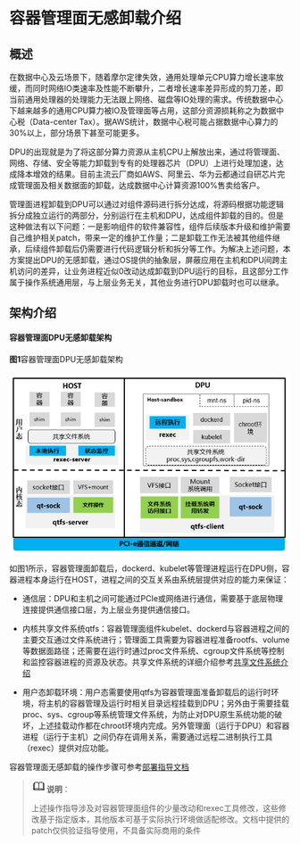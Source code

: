 # 容器管理面无感卸载介绍

## 概述

在数据中心及云场景下，随着摩尔定律失效，通用处理单元CPU算力增长速率放缓，而同时网络IO类速率及性能不断攀升，二者增长速率差异形成的剪刀差，即当前通用处理器的处理能力无法跟上网络、磁盘等IO处理的需求。传统数据中心下越来越多的通用CPU算力被IO及管理面等占用，这部分资源损耗称之为数据中心税（Data-center Tax）。据AWS统计，数据中心税可能占据数据中心算力的30%以上，部分场景下甚至可能更多。

DPU的出现就是为了将这部分算力资源从主机CPU上解放出来，通过将管理面、网络、存储、安全等能力卸载到专有的处理器芯片（DPU）上进行处理加速，达成降本增效的结果。目前主流云厂商如AWS、阿里云、华为云都通过自研芯片完成管理面及相关数据面的卸载，达成数据中心计算资源100%售卖给客户。

管理面进程卸载到DPU可以通过对组件源码进行拆分达成，将源码根据功能逻辑拆分成独立运行的两部分，分别运行在主机和DPU，达成组件卸载的目的。但是这种做法有以下问题：一是影响组件的软件兼容性，组件后续版本升级和维护需要自己维护相关patch，带来一定的维护工作量；二是卸载工作无法被其他组件继承，后续组件卸载后仍需要进行代码逻辑分析和拆分等工作。为解决上述问题，本方案提出DPU的无感卸载，通过OS提供的抽象层，屏蔽应用在主机和DPU间跨主机访问的差异，让业务进程近似0改动达成卸载到DPU运行的目标，且这部分工作属于操作系统通用层，与上层业务无关，其他业务进行DPU卸载时也可以继承。

## 架构介绍

#### 容器管理面DPU无感卸载架构

**图1**容器管理面DPU无感卸载架构

![offload-arch](./figures/offload-arch.png)

如图1所示，容器管理面卸载后，dockerd、kubelet等管理进程运行在DPU侧，容器进程本身运行在HOST，进程之间的交互关系由系统层提供对应的能力来保证：

* 通信层：DPU和主机之间可能通过PCIe或网络进行通信，需要基于底层物理连接提供通信接口层，为上层业务提供通信接口。

* 内核共享文件系统qtfs：容器管理面组件kubelet、dockerd与容器进程之间的主要交互通过文件系统进行；管理面工具需要为容器进程准备rootfs、volume等数据面路径；还需要在运行时通过proc文件系统、cgroup文件系统等控制和监控容器进程的资源及状态。共享文件系统的详细介绍参考[共享文件系统介绍](qtfs共享文件系统架构及使用手册.md)

* 用户态卸载环境：用户态需要使用qtfs为容器管理面准备卸载后的运行时环境，将主机的容器管理及运行时相关目录远程挂载到DPU；另外由于需要挂载proc、sys、cgroup等系统管理文件系统，为防止对DPU原生系统功能的破坏，上述挂载动作都在chroot环境内完成。另外管理面（运行于DPU）和容器进程（运行于主机）之间仍存在调用关系，需要通过远程二进制执行工具（rexec）提供对应功能。

容器管理面无感卸载的操作步骤可参考[部署指导文档](./无感卸载部署指导.md)

> ![](./public_sys-resources/icon-note.gif)**说明**：
>
> 上述操作指导涉及对容器管理面组件的少量改动和rexec工具修改，这些修改基于指定版本，其他版本可基于实际执行环境做适配修改。文档中提供的patch仅供验证指导使用，不具备实际商用的条件